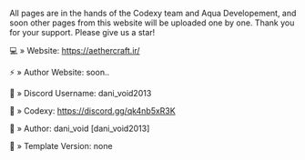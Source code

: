 All pages are in the hands of the Codexy team and Aqua Developement, and soon other pages from this website will be uploaded one by one. Thank you for your support. Please give us a star!

💻 » Website: https://aethercraft.ir/

⚡ » Author Website: soon..

🔗 » Discord Username: dani_void2013

🔗 » Codexy: https://discord.gg/qk4nb5xR3K

👤 » Author: dani_void [dani_void2013]

📑 » Template Version: none
